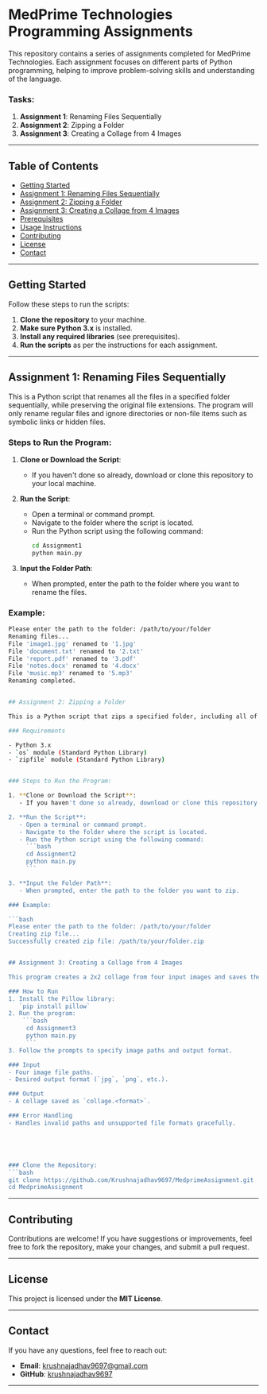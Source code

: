 # MedPrime Technologies Programming Assignments

This repository contains a series of assignments completed for MedPrime Technologies. Each assignment focuses on different parts of Python programming, helping to improve problem-solving skills and understanding of the language.

### Tasks:
1. **Assignment 1**: Renaming Files Sequentially
2. **Assignment 2**: Zipping a Folder
3. **Assignment 3**: Creating a Collage from 4 Images

---

## Table of Contents
- [Getting Started](#getting-started)
- [Assignment 1: Renaming Files Sequentially](#assignment-1-renaming-files-sequentially)
- [Assignment 2: Zipping a Folder](#assignment-2-zipping-a-folder)
- [Assignment 3: Creating a Collage from 4 Images](#assignment-3-creating-a-collage-from-4-images)
- [Prerequisites](#prerequisites)
- [Usage Instructions](#usage-instructions)
- [Contributing](#contributing)
- [License](#license)
- [Contact](#contact)

---

## Getting Started

Follow these steps to run the scripts:

1. **Clone the repository** to your machine.
2. **Make sure Python 3.x** is installed.
3. **Install any required libraries** (see prerequisites).
4. **Run the scripts** as per the instructions for each assignment.

---

## Assignment 1: Renaming Files Sequentially

This is a Python script that renames all the files in a specified folder sequentially, while preserving the original file extensions. The program will only rename regular files and ignore directories or non-file items such as symbolic links or hidden files.

### Steps to Run the Program:

1. **Clone or Download the Script**:
   - If you haven't done so already, download or clone this repository to your local machine.

2. **Run the Script**:
   - Open a terminal or command prompt.
   - Navigate to the folder where the script is located.
   - Run the Python script using the following command:
     ```bash
     cd Assignment1
     python main.py
     ```

3. **Input the Folder Path**:
   - When prompted, enter the path to the folder where you want to rename the files.

### Example:

```bash
Please enter the path to the folder: /path/to/your/folder
Renaming files...
File 'image1.jpg' renamed to '1.jpg'
File 'document.txt' renamed to '2.txt'
File 'report.pdf' renamed to '3.pdf'
File 'notes.docx' renamed to '4.docx'
File 'music.mp3' renamed to '5.mp3'
Renaming completed.


## Assignment 2: Zipping a Folder

This is a Python script that zips a specified folder, including all of its subfolders and files. It creates a compressed `.zip` file of the folder and preserves the folder structure within the zip.

### Requirements

- Python 3.x
- `os` module (Standard Python Library)
- `zipfile` module (Standard Python Library)


### Steps to Run the Program:

1. **Clone or Download the Script**:
   - If you haven't done so already, download or clone this repository to your local machine.

2. **Run the Script**:
   - Open a terminal or command prompt.
   - Navigate to the folder where the script is located.
   - Run the Python script using the following command:
     ```bash
	 cd Assignment2
     python main.py
     ```

3. **Input the Folder Path**:
   - When prompted, enter the path to the folder you want to zip.

### Example:

```bash
Please enter the path to the folder: /path/to/your/folder
Creating zip file...
Successfully created zip file: /path/to/your/folder.zip


## Assignment 3: Creating a Collage from 4 Images

This program creates a 2x2 collage from four input images and saves the output in a specified format.

### How to Run
1. Install the Pillow library:
   `pip install pillow`
2. Run the program:
    ```bash
	 cd Assignment3
     python main.py
     ```
3. Follow the prompts to specify image paths and output format.

### Input
- Four image file paths.
- Desired output format (`jpg`, `png`, etc.).

### Output
- A collage saved as `collage.<format>`.

### Error Handling
- Handles invalid paths and unsupported file formats gracefully.





### Clone the Repository:
```bash
git clone https://github.com/Krushnajadhav9697/MedprimeAssignment.git
cd MedprimeAssignment
```



---

## Contributing

Contributions are welcome! If you have suggestions or improvements, feel free to fork the repository, make your changes, and submit a pull request.

---

## License

This project is licensed under the **MIT License**.

---

## Contact

If you have any questions, feel free to reach out:
- **Email**: [krushnajadhav9697@gmail.com](mailto:your-email@example.com)
- **GitHub**: [krushnajadhav9697](https://github.com/yourusername)

---
